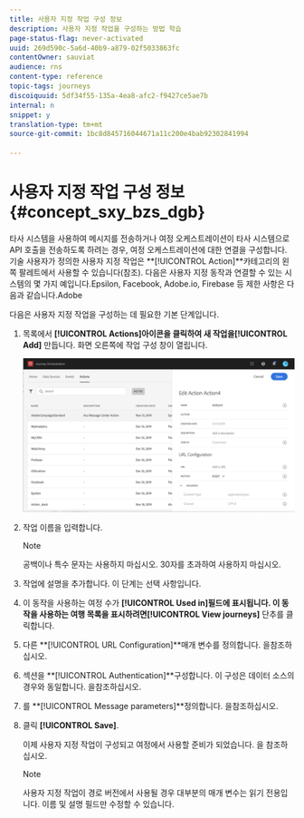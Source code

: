 ```yaml
---
title: 사용자 지정 작업 구성 정보
description: 사용자 지정 작업을 구성하는 방법 학습
page-status-flag: never-activated
uuid: 269d590c-5a6d-40b9-a879-02f5033863fc
contentOwner: sauviat
audience: rns
content-type: reference
topic-tags: journeys
discoiquuid: 5df34f55-135a-4ea8-afc2-f9427ce5ae7b
internal: n
snippet: y
translation-type: tm+mt
source-git-commit: 1bc8d845716044671a11c200e4bab92302841994

---
```



# 사용자 지정 작업 구성 정보 {#concept_sxy_bzs_dgb}

타사 시스템을 사용하여 메시지를 전송하거나 여정 오케스트레이션이 타사 시스템으로 API 호출을 전송하도록 하려는 경우, 여정 오케스트레이션에 대한 연결을 구성합니다. 기술 사용자가 정의한 사용자 지정 작업은 **[!UICONTROL Action]**카테고리의 왼쪽 팔레트에서 사용할 수 있습니다(참조[](../building-journeys/about-action-activities.md)). 다음은 사용자 지정 동작과 연결할 수 있는 시스템의 몇 가지 예입니다.Epsilon, Facebook, Adobe.io, Firebase 등
제한 사항은 다음과 같습니다.[](../action/custom-action-limitations.md)Adobe

다음은 사용자 지정 작업을 구성하는 데 필요한 기본 단계입니다.

1. 목록에서 **[!UICONTROL Actions]**아이콘을 클릭하여 새 작업을**[!UICONTROL Add]** 만듭니다. 화면 오른쪽에 작업 구성 창이 열립니다.

   ![](../assets/custom2.png)

1. 작업 이름을 입력합니다.

   >[!NOTE]
   >
   >공백이나 특수 문자는 사용하지 마십시오. 30자를 초과하여 사용하지 마십시오.

1. 작업에 설명을 추가합니다. 이 단계는 선택 사항입니다.
1. 이 동작을 사용하는 여정 수가 **[!UICONTROL Used in]**필드에 표시됩니다. 이 동작을 사용하는 여행 목록을 표시하려면**[!UICONTROL View journeys]** 단추를 클릭합니다.
1. 다른 **[!UICONTROL URL Configuration]**매개 변수를 정의합니다. 을[](../action/url-configuration.md)참조하십시오.
1. 섹션을 **[!UICONTROL Authentication]**구성합니다. 이 구성은 데이터 소스의 경우와 동일합니다.  을[](../datasource/external-data-sources.md#section_wjp_nl5_nhb)참조하십시오.
1. 를 **[!UICONTROL Message parameters]**정의합니다. 을[](../action/defining-the-message-parameters.md)참조하십시오.
1. 클릭 **[!UICONTROL Save]**.

   이제 사용자 지정 작업이 구성되고 여정에서 사용할 준비가 되었습니다. 을 [](../building-journeys/about-action-activities.md)참조하십시오.

   >[!NOTE]
   >
   >사용자 지정 작업이 경로 버전에서 사용될 경우 대부분의 매개 변수는 읽기 전용입니다. 이름 및 설명 필드만 수정할 수 있습니다.
